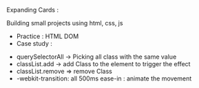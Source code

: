 Expanding Cards :

Building small projects using html, css, js
- Practice : HTML DOM
- Case study : 
 + querySelectorAll -> Picking all class with the same value
 + classList.add -> add Class to the element to trigger the effect
 + classList.remove => remove Class 
 + -webkit-transition: all 500ms ease-in : animate the movement
 

